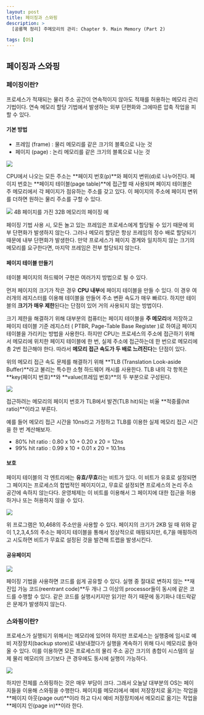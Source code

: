 ```yaml
---
layout: post
title: 페이징과 스와핑
description: >
  [공룡책 정리] 주메모리의 관리: Chapter 9. Main Memory (Part 2)

tags: [OS]
---
```


## 페이징과 스와핑

### 페이징이란?

프로세스가 적재되는 물리 주소 공간이 연속적이지 않아도 적재를 허용하는 메모리 관리 기법이다. 연속 메모리 할당 기법에서 발생하는 외부 단편화와 그에따른 압축 작업을 피할 수 있다.

#### 기본 방법

- 프레임 (frame) : 물리 메모리를 같은 크기의 블록으로 나눈 것
- 페이지 (page) : 논리 메모리를 같은 크기의 블록으로 나눈 것

![](https://taeho0304.github.io/assets/img/OS/Paging/paging_hardware.png)

CPU에서 나오는 모든 주소는 **페이지 번호(p)**와 페이지 변위(d)로 나누어진다. 페이지 번호는 **페이지 테이블(page table)**에 접근할 때 사용되며 페이지 테이블은 주 메모리에서 각 페이지가 점유하는 주소를 갖고 있다. 이 페이지의 주소에 페이지 변위를 더하면 원하는 물리 주소를 구할 수 있다.

![](https://taeho0304.github.io/assets/img/OS/Paging/paging_ex.png)
4B 페이지를 가진 32B 메모리의 페이징 예

페이징 기법 사용 시, 모든 놀고 있는 프레임은 프로세스에게 할당될 수 있기 때문에 외부 단편화가 발생하지 않는다. 그러나 메모리 할당은 항상 프레임의 정수 배로 할당되기 때문에 내부 단편화가 발생한다. 만약 프로세스가 페이지 경계와 일치하지 않는 크기의 메모리를 요구한다면, 마지막 프레임은 전부 할당되지 않는다.

#### 페이지 테이블 만들기

테이블 페이지의 하드웨어 구현은 여러가지 방법으로 될 수 있다.

먼저 페이지의 크기가 작은 경우 **CPU 내부**에 페이지 테이블을 만들 수 있다. 이 경우 여러개의 레지스터를 이용해 테이블을 만들어 주소 변환 속도가 매우 빠르다. 하지만 테이블의 **크기가 매우 제한**된다는 단점이 있어 거의 사용되지 않는 방법이다.

크기 제한을 해결하기 위해 대부분의 컴퓨터는 페이지 테이블을 **주 메모리**에 저장하고 페이지 테이블 기준 레지스터 ( PTBR, Page-Table Base Register )로 하여금 페이지 테이블을 가리키는 방법을 사용한다. 하지만 CPU는 프로세스의 주소에 접근하기 위해서 메모리에 위치한 페이지 테이블에 한 번, 실제 주소에 접근하는데 한 번으로 메모리에 총 2번 접근해야 한다. 따라서 **메모리 접근 속도가 두 배로 느려진다**는 단점이 있다.

위의 메모리 접근 속도 문제를 해결하기 위해 **TLB (Translation Look-aside Buffer)**라고 불리는 특수한 소형 하드웨어 캐시를 사용한다. TLB 내의 각 항목은 **key(페이지 번호)**와 **value(프레임 번호)**의 두 부분으로 구성된다.

![](https://taeho0304.github.io/assets/img/OS/Paging/tlb.png)

접근하려는 메모리의 페이지 번호가 TLB에서 발견(TLB hit)되는 비율 **적중률(hit ratio)**이라고 부른다.

예를 들어 메모리 접근 시간을 10ns라고 가정하고 TLB를 이용한 실제 메모리 접근 시간을 한 번 계산해보자.

- 80% hit ratio : 0.80 x 10 + 0.20 x 20 = 12ns
- 99% hit ratio : 0.99 x 10 + 0.01 x 20 = 10.1ns

#### 보호

페이지 테이블의 각 엔트리에는 **유효/무효**라는 비트가 있다. 이 비트가 유효로 설정되면 그 페이지는 프로세스의 합법적인 페이지이고, 무효로 설정되면 프로세스의 논리 주소 공간에 속하지 않는다다. 운영체제는 이 비트를 이용해서 그 페이지에 대한 접근을 허용하거나 또는 허용하지 않을 수 있다.

![](https://taeho0304.github.io/assets/img/OS/Paging/protection.png)

위 프로그램은 10,468의 주소만을 사용할 수 있다. 페이지의 크기가 2KB 일 때 위와 같이 1,2,3,4,5의 주소는 페이지 테이블을 통해서 정상적으로 매핑되지만, 6,7을 매핑하려고 시도하면 비트가 무효로 설정된 것을 발견해 트랩을 발생시킨다.

#### 공유페이지

![](https://taeho0304.github.io/assets/img/OS/Paging/share.png)

페이징 기법을 사용하면 코드를 쉽게 공유할 수 있다. 실행 중 절대로 변하지 않는 **재진입 가능 코드(reentrant code)**두 개나 그 이상의 processor들이 동시에 같은 코드를 수행할 수 있다. 같은 코드를 실행시키지만 읽기만 하기 때문에 동기화나 데드락같은 문제가 발생하지 않는다.

### 스와핑이란?

프로세스가 실행되기 위해서는 메모리에 있어야 하지만 프로세스는 실행중에 임시로 예비 저장장치(backup store)로 내보내졌다가 실행을 계속하기 위해 다시 메모리로 돌아 올 수 있다. 이를 이용하면 모든 프로세스의 물리 주소 공간 크기의 총합이 시스템의 실제 물리 메모리의 크기보다 큰 경우에도 동시에 실행이 가능하다.

![](https://taeho0304.github.io/assets/img/OS/Paging/swapping.png)

하지만 전체를 스와핑하는 것은 매우 부담이 크다. 그래서 오늘날 대부분의 OS는 페이지들을 이용해 스와핑을 수행한다. 페이지를 메모리에서 예비 저장장치로 옮기는 작업을 **페이지 아웃(page out)**이라 하고 다시 예비 저장장치에서 메모리로 옮기는 작업을 **페이지 인(page in)**이라 한다.
